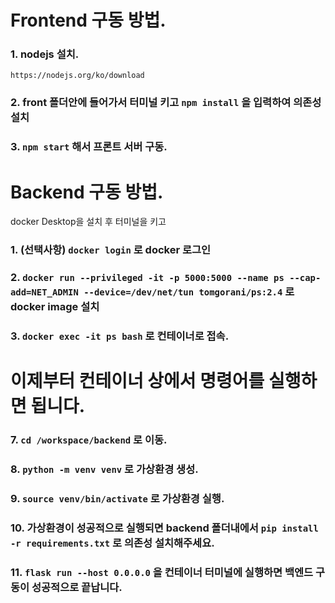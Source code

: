 # Frontend 구동 방법.

### 1. nodejs 설치.
`https://nodejs.org/ko/download`

### 2. front 폴더안에 들어가서 터미널 키고 `npm install` 을 입력하여 의존성 설치
### 3. `npm start` 해서 프론트 서버 구동.

# Backend 구동 방법.

docker Desktop을 설치 후 터미널을 키고

### 1. (선택사항) `docker login` 로 docker 로그인 
### 2. `docker run --privileged -it -p 5000:5000 --name ps --cap-add=NET_ADMIN --device=/dev/net/tun tomgorani/ps:2.4` 로 docker image 설치
### 3. `docker exec -it ps bash` 로 컨테이너로 접속.

# 이제부터 컨테이너 상에서 명령어를 실행하면 됩니다.

### 7. `cd /workspace/backend` 로 이동.
### 8. `python -m venv venv` 로 가상환경 생성.
### 9. `source venv/bin/activate` 로 가상환경 실행.
### 10. 가상환경이 성공적으로 실행되면 backend 폴더내에서 `pip install -r requirements.txt` 로 의존성 설치해주세요.
### 11. `flask run --host 0.0.0.0` 을 컨테이너 터미널에 실행하면 백엔드 구동이 성공적으로 끝납니다.
